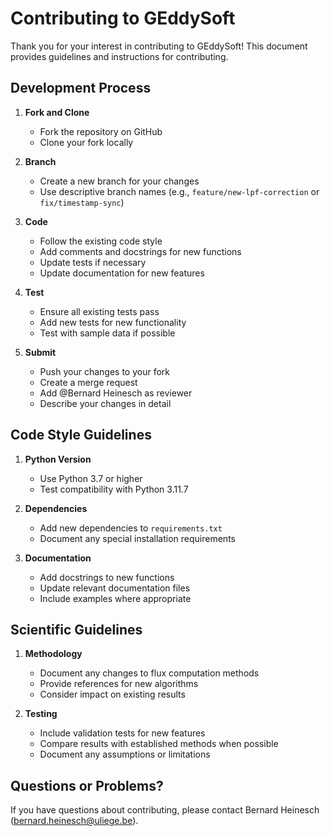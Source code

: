 # Contributing to GEddySoft

Thank you for your interest in contributing to GEddySoft! This document provides guidelines and instructions for contributing.

## Development Process

1. **Fork and Clone**
   - Fork the repository on GitHub
   - Clone your fork locally

2. **Branch**
   - Create a new branch for your changes
   - Use descriptive branch names (e.g., `feature/new-lpf-correction` or `fix/timestamp-sync`)

3. **Code**
   - Follow the existing code style
   - Add comments and docstrings for new functions
   - Update tests if necessary
   - Update documentation for new features

4. **Test**
   - Ensure all existing tests pass
   - Add new tests for new functionality
   - Test with sample data if possible

5. **Submit**
   - Push your changes to your fork
   - Create a merge request
   - Add @Bernard Heinesch as reviewer
   - Describe your changes in detail

## Code Style Guidelines

1. **Python Version**
   - Use Python 3.7 or higher
   - Test compatibility with Python 3.11.7

2. **Dependencies**
   - Add new dependencies to `requirements.txt`
   - Document any special installation requirements

3. **Documentation**
   - Add docstrings to new functions
   - Update relevant documentation files
   - Include examples where appropriate

## Scientific Guidelines

1. **Methodology**
   - Document any changes to flux computation methods
   - Provide references for new algorithms
   - Consider impact on existing results

2. **Testing**
   - Include validation tests for new features
   - Compare results with established methods when possible
   - Document any assumptions or limitations

## Questions or Problems?

If you have questions about contributing, please contact Bernard Heinesch (bernard.heinesch@uliege.be).
